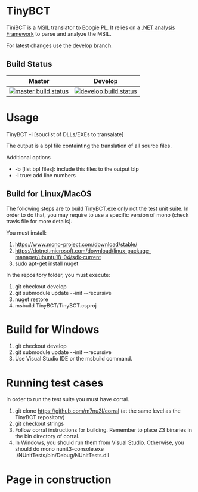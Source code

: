 # TinyBCT #

TiniBCT is a MSIL translator to Boogie PL. It relies on a [.NET analysis Framework](https://github.com/garbervetsky/analysis-net)  to parse and analyze the MSIL.

For latest changes use the develop branch.

## Build Status

| Master                        | Develop                         |
|-------------------------------|---------------------------------|
| [![master build status][master]][travis] | [![develop build status][develop]][travis] |

[master]: https://travis-ci.org/m7nu3l/TinyBCT.svg?branch=master
[develop]: https://travis-ci.org/m7nu3l/TinyBCT.svg?branch=develop
[travis]: https://travis-ci.org/m7nu3l/TinyBCT

# Usage #

TinyBCT -i [souclist of DLLs/EXEs to transalate]

The output is a bpl file containting the translation of all source files.

Additional options
+ -b [list bpl files]: include this files to the output blp
+ -l true: add line numbers

## Build for Linux/MacOS

The following steps are to build TinyBCT.exe only not the test unit suite. In order to do that, you may require to use a specific version of mono (check travis file for more details).

You must install:

1. https://www.mono-project.com/download/stable/
2. https://dotnet.microsoft.com/download/linux-package-manager/ubuntu18-04/sdk-current
3. sudo apt-get install nuget

In the repository folder, you must execute:

1. git checkout develop
2. git submodule update --init --recursive
3. nuget restore
4. msbuild TinyBCT/TinyBCT.csproj

# Build for Windows

1. git checkout develop
2. git submodule update --init --recursive
3. Use Visual Studio IDE or the msbuild command.

# Running test cases
In order to run the test suite you must have corral. 

1. git clone https://github.com/m7nu3l/corral (at the same level as the TinyBCT repository)
2. git checkout strings
2. Follow corral instructions for building. Remember to place Z3 binaries in the bin directory of corral.
3. In Windows, you should run them from Visual Studio. Otherwise, you should do mono nunit3-console.exe ./NUnitTests/bin/Debug/NUnitTests.dll

# Page in construction #
